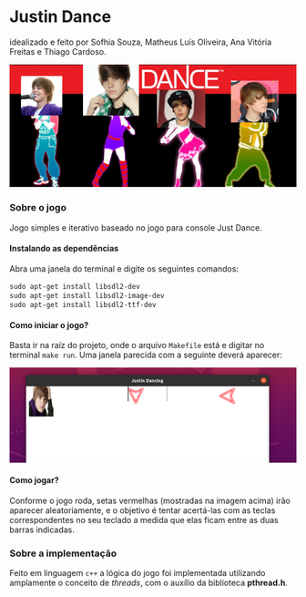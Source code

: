 # Justin Dance 
idealizado e feito por Sofhia Souza, Matheus Luís Oliveira, Ana Vitória Freitas e Thiago Cardoso.

![banner](images/banner.png)
### Sobre o jogo
Jogo simples e iterativo baseado no jogo para console Just Dance.

#### Instalando as dependências
Abra uma janela do terminal e digite os seguintes comandos:
```
sudo apt-get install libsdl2-dev
sudo apt-get install libsdl2-image-dev
sudo apt-get install libsdl2-ttf-dev
```

#### Como iniciar o jogo?
Basta ir na raíz do projeto, onde o arquivo `Makefile` está e digitar no terminal `make run`. Uma janela parecida com a seguinte deverá aparecer: 

![tela](images/tela.png)

#### Como jogar?
Conforme o jogo roda, setas vermelhas (mostradas na imagem acima) irão aparecer aleatoriamente, e o objetivo é tentar acertá-las com as teclas correspondentes no seu teclado a medida que elas ficam entre as duas barras indicadas.


### Sobre a implementação
Feito em linguagem `c++` a lógica do jogo foi implementada utilizando amplamente o conceito de *threads*, com o auxílio da biblioteca **pthread.h**. 
